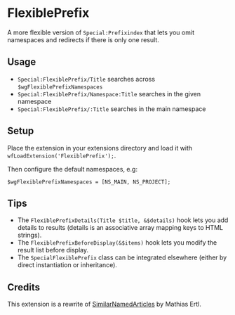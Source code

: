 # FlexiblePrefix

A more flexible version of `Special:Prefixindex` that lets you omit namespaces and redirects if there is only one result.

## Usage

* `Special:FlexiblePrefix/Title` searches across `$wgFlexiblePrefixNamespaces`
* `Special:FlexiblePrefix/Namespace:Title` searches in the given namespace
* `Special:FlexiblePrefix/:Title` searches in the main namespace

## Setup

Place the extension in your extensions directory and load it with `wfLoadExtension('FlexiblePrefix');`.

Then configure the default namespaces, e.g:

	$wgFlexiblePrefixNamespaces = [NS_MAIN, NS_PROJECT];

## Tips

* The `FlexiblePrefixDetails(Title $title, &$details)` hook lets you add details to results (details is an associative array mapping keys to HTML strings).
* The `FlexiblePrefixBeforeDisplay(&$items)` hook lets you modify the result list before display.
* The `SpecialFlexiblePrefix` class can be integrated elsewhere (either by direct instantiation or inheritance).

## Credits

This extension is a rewrite of [SimilarNamedArticles](https://fs.fsinf.at/wiki/SimilarNamedArticles) by Mathias Ertl.
